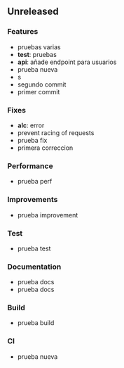 ## Unreleased

### Features

- pruebas varias
- **test**: pruebas
- **api**: añade endpoint para usuarios
- prueba nueva
- s
- segundo commit
- primer commit

### Fixes

- **alc**: error
- prevent racing of requests
- prueba fix
- primera correccion

### Performance

- prueba perf

### Improvements

- prueba improvement

### Test

- prueba test

### Documentation

- prueba docs
- prueba docs

### Build

- prueba build

### CI

- prueba nueva
